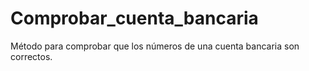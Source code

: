 # Comprobar_cuenta_bancaria
Método para comprobar que los números de una cuenta bancaria son correctos.

